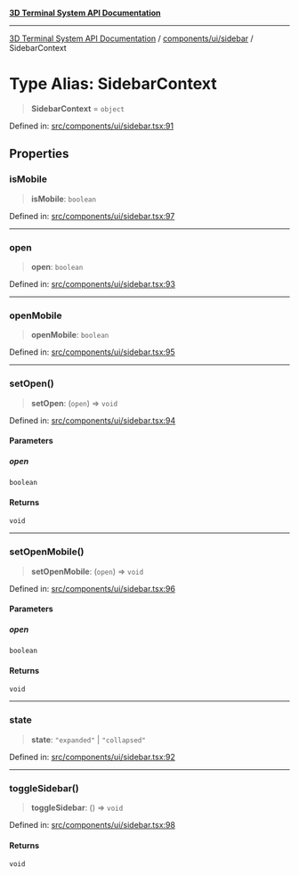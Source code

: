 [**3D Terminal System API Documentation**](../../../../README.md)

***

[3D Terminal System API Documentation](../../../../README.md) / [components/ui/sidebar](../README.md) / SidebarContext

# Type Alias: SidebarContext

> **SidebarContext** = `object`

Defined in: [src/components/ui/sidebar.tsx:91](https://github.com/Dicommunitas/ThreeJS_Terminal_3D/blob/7e8c963a689af2f4b56042f0dd4bd67cbf96b13b/src/components/ui/sidebar.tsx#L91)

## Properties

### isMobile

> **isMobile**: `boolean`

Defined in: [src/components/ui/sidebar.tsx:97](https://github.com/Dicommunitas/ThreeJS_Terminal_3D/blob/7e8c963a689af2f4b56042f0dd4bd67cbf96b13b/src/components/ui/sidebar.tsx#L97)

***

### open

> **open**: `boolean`

Defined in: [src/components/ui/sidebar.tsx:93](https://github.com/Dicommunitas/ThreeJS_Terminal_3D/blob/7e8c963a689af2f4b56042f0dd4bd67cbf96b13b/src/components/ui/sidebar.tsx#L93)

***

### openMobile

> **openMobile**: `boolean`

Defined in: [src/components/ui/sidebar.tsx:95](https://github.com/Dicommunitas/ThreeJS_Terminal_3D/blob/7e8c963a689af2f4b56042f0dd4bd67cbf96b13b/src/components/ui/sidebar.tsx#L95)

***

### setOpen()

> **setOpen**: (`open`) => `void`

Defined in: [src/components/ui/sidebar.tsx:94](https://github.com/Dicommunitas/ThreeJS_Terminal_3D/blob/7e8c963a689af2f4b56042f0dd4bd67cbf96b13b/src/components/ui/sidebar.tsx#L94)

#### Parameters

##### open

`boolean`

#### Returns

`void`

***

### setOpenMobile()

> **setOpenMobile**: (`open`) => `void`

Defined in: [src/components/ui/sidebar.tsx:96](https://github.com/Dicommunitas/ThreeJS_Terminal_3D/blob/7e8c963a689af2f4b56042f0dd4bd67cbf96b13b/src/components/ui/sidebar.tsx#L96)

#### Parameters

##### open

`boolean`

#### Returns

`void`

***

### state

> **state**: `"expanded"` \| `"collapsed"`

Defined in: [src/components/ui/sidebar.tsx:92](https://github.com/Dicommunitas/ThreeJS_Terminal_3D/blob/7e8c963a689af2f4b56042f0dd4bd67cbf96b13b/src/components/ui/sidebar.tsx#L92)

***

### toggleSidebar()

> **toggleSidebar**: () => `void`

Defined in: [src/components/ui/sidebar.tsx:98](https://github.com/Dicommunitas/ThreeJS_Terminal_3D/blob/7e8c963a689af2f4b56042f0dd4bd67cbf96b13b/src/components/ui/sidebar.tsx#L98)

#### Returns

`void`
